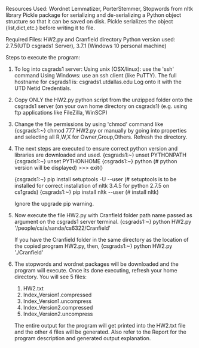 Resources Used: 
	Wordnet Lemmatizer, PorterStemmer, Stopwords from nltk library
	Pickle package for serializing and de-serializing a Python object structure so that it can be saved on disk. Pickle serializes the object (list,dict,etc.) before writing it to file. 

Required Files: HW2.py and Cranfield directory
Python version used: 2.7.5(UTD csgrads1 Server), 3.7.1 (Windows 10 personal machine)

Steps to execute the program: 

1. To log into csgrads1 server:
	Using unix (OSX/linux): use the 'ssh' command
	Using Windows: use an ssh client (like PuTTY).
    The full hostname for csgrads1 is: csgrads1.utdallas.edu 
    Log onto it with the UTD Netid Credentials.

2. Copy ONLY the HW2.py python script from the unzipped folder onto the csgrads1 server (on your own home directory on csgrads1) (e.g. using ftp applications like FileZilla, WinSCP)

3. Change the file permissions by using 'chmod' command like
	{csgrads1:~} chmod 777 HW2.py
   or manually by going into properties and selecting all R,W,X for Owner,Group,Others. Refresh the directory.

4. The next steps are executed to ensure correct python version and libraries are downloaded and used.
	{csgrads1:~} unset PYTHONPATH
	{csgrads1:~} unset PYTHONHOME
	{csgrads1:~} python    (# python version will be displayed)
		>>> exit()

	{csgrads1:~} pip install setuptools -U --user 		(# setuptools is to be installed for correct installation of nltk 3.4.5 for python 2.7.5 on cs1grads)
	{csgrads1:~} pip install nltk --user			(# install nltk)
	
	Ignore the upgrade pip warning.

5. Now execute the file HW2.py with Cranfield folder path name passed as argument on the csgrads1 server terminal.
   	{csgrads1:~} python HW2.py '/people/cs/s/sanda/cs6322/Cranfield'
   
   If you have the Cranfield folder in the same directory as the location of the copied program HW2.py, then,
   	{csgrads1:~} python HW2.py './Cranfield'

6. The stopwords and wordnet packages will be downloaded and the program will execute.
   Once its done executing, refresh your home directory.
   You will see 5 files:
	1. HW2.txt
	2. Index_Version1.compressed 
	3. Index_Version1.uncompress
	4. Index_Version2.compressed
	5. Index_Version2.uncompress

   The entire output for the program will get printed into the HW2.txt file and the other 4 files will be generated. 
   Also refer to the Report for the program description and generated output explanation.  
